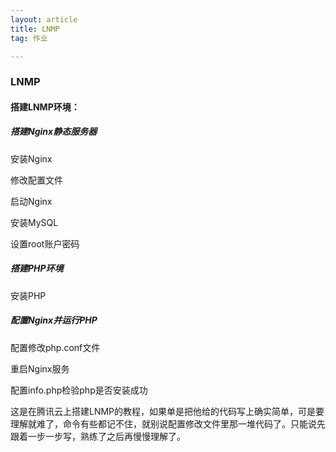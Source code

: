 ```yaml
---
layout: article
title: LNMP
tag: 作业

---
```


### LNMP

#### 搭建LNMP环境：

##### 搭建Nginx静态服务器

安装Nginx

修改配置文件

启动Nginx

安装MySQL

设置root账户密码

##### 搭建PHP环境

安装PHP

##### 配置Nginx并运行PHP

配置修改php.conf文件

重启Nginx服务

配置info.php检验php是否安装成功

这是在腾讯云上搭建LNMP的教程，如果单是把他给的代码写上确实简单，可是要理解就难了，命令有些都记不住，就别说配置修改文件里那一堆代码了。只能说先跟着一步一步写，熟练了之后再慢慢理解了。
